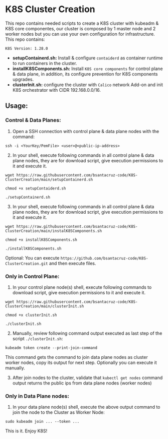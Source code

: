 # K8S Cluster Creation

This repo contains needed scripts to create a K8S cluster with kubeadm & K8S core componentes, our cluster is composed by 1 master node and 2 worker nodes but you can use your own configuration for infrastructure. This repo contains:

`K8S Version: 1.28.0`

- **setupContainerd.sh:** Install & configure `contaiderd` as container runtime to run containers in the cluster.
- **installK8SComponents.sh:** Install `K8S core components` for control plane & data plane, in addition, its configure prevention for K8S components upgrades.
- **clusterInit.sh:** configure the cluster with `Calico` network Add-on and init K8S orchestrator with CIDR 192.168.0.0/16.

## Usage:

### Control & Data Planes:

1. Open a SSH connection with control plane & data plane nodes with the command:

```
ssh -i <YourKey/PemFile> <user>@<public-ip-address>
```

2. In your shell, execute following commands in all control plane & data plane nodes, they are for download script, give execution permissions to it and execute it.

```
wget https://raw.githubusercontent.com/bsantacruz-code/K8S-ClusterCreation/main/setupContainerd.sh

chmod +x setupContaiderd.sh

./setupContainerd.sh
```

3. In your shell, execute following commands in all control plane & data plane nodes, they are for download script, give execution permissions to it and execute it.

```
wget https://raw.githubusercontent.com/bsantacruz-code/K8S-ClusterCreation/main/instalK8SComponents.sh

chmod +x installK8SComponents.sh

./installK8SComponents.sh
```

Optional: You can execute `https://github.com/bsantacruz-code/K8S-ClusterCreation.git` and then execute files.

### Only in Control Plane:

1. In your control plane node(s) shell, execute following commands to download script, give execution permissions to it and execute it.

```
wget https://raw.githubusercontent.com/bsantacruz-code/K8S-ClusterCreation/main/clusterInit.sh

chmod +x clusterInit.sh

./clusterInit.sh
```

2. Manually, review following command output executed as last step of the script `./clusterInit.sh`:

```
kubeadm token create --print-join-command
```

This command gets the command to join data plane nodes as cluster worker nodes, copy its output for next step. Optionally you can execute it manually.

3. After join nodes to the cluster, validate that `kubectl get nodes` command output returns the public ips from data plane nodes (worker nodes)

### Only in Data Plane nodes:

1. In your data plane node(s) shell, execute the above output command to join the node to the Cluster as Worker Node:

```
sudo kubeadm join ... --token ...
```

This is it. Enjoy K8S!
